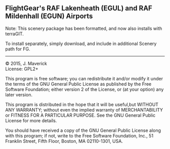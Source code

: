 FlightGear's RAF Lakenheath (EGUL) and RAF Mildenhall (EGUN) Airports
----------------------------------------------------------------------

Note: This scenery package has been formatted, and now also installs with terraGIT.

To install separately, simply download, and include in additional Scenery path for FG.
***

:copyright: 2015, J. Maverick<br>
 License: GPL2+

This program is free software; you can redistribute it and/or modify it under the terms of the GNU General Public License as published by the Free Software Foundation; either version 2 of the License, or (at your option) any later version.

This program is distributed in the hope that it will be useful,but WITHOUT ANY WARRANTY; without even the implied warranty of MERCHANTABILITY or FITNESS FOR A PARTICULAR PURPOSE. See the GNU General Public License for more details.

You should have received a copy of the GNU General Public License along with
this program; if not, write to the Free Software Foundation, Inc., 51 Franklin
Street, Fifth Floor, Boston, MA 02110-1301, USA.
